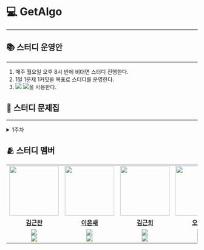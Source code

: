 # 💻 GetAlgo
---

## 📚 스터디 운영안
---
1. 매주 월요일 오후 8시 반에 비대면 스터디 진행한다.
2. 1일 1문제 1커밋을 목표로 스터디를 운영한다. 
3.  <img src="https://img.shields.io/badge/C-A8B9CC?style=flat-square&logo=C&logoColor=white"/> <img src="https://img.shields.io/badge/C++-00599C?style=flat-square&logo=C%2B%2B&logoColor=white"/>을 사용한다.

## 📑 스터디 문제집
---
<details>
<summary>1주차</summary>
<div markdown="1">       

문제표를 여기에 추가하자

</div>
</details>

## 🫂 스터디 멤버

<table>
 <tr>
    <td align="center"><a href="https://github.com/geunchanKim"><img src="https://avatars.githubusercontent.com/geunchanKim" width="130px;" alt=""></a></td>
    <td align="center"><a href="https://github.com/codingbird1234"><img src="https://avatars.githubusercontent.com/codingbird1234" width="130px;" alt=""></a></td>
    <td align="center"><a href="https://github.com/g1nya2"><img src="https://avatars.githubusercontent.com/g1nya2" width="130px;" alt=""></a></td>
    <td align="center"><a href="https://github.com/junhyeok0331"><img src="https://avatars.githubusercontent.com/junhyeok1234" width="130px;" alt=""></a></td>
    <td align="center"><a href="https://github.com/two2e"><img src="https://avatars.githubusercontent.com/two2e" width="130px;" alt=""></a></td>
  </tr>
  <tr>
    <td align="center"><a href="https://github.com/geunchanKim"><b>김근찬</b></a></td>
    <td align="center"><a href="https://github.com/codingbird1234"><b>이은새</b></a></td>
    <td align="center"><a href="https://github.com/g1nya2"><b>김근희</b></a></td>
    <td align="center"><a href="https://github.com/junhteok1234"><b>오준혁</b></a></td>
    <td align="center"><a href="https://github.com/two2e"><b>하윤지</b></a></td>
  </tr>
  <tr> 
    <td align="center"><img src="https://img.shields.io/badge/C-A8B9CC?style=flat-square&logo=C&logoColor=white"/><br/><img src="https://img.shields.io/badge/C++-00599C?style=flat-square&logo=C%2B%2B&logoColor=white"/></td>
    <td align="center"><img src="https://img.shields.io/badge/C-A8B9CC?style=flat-square&logo=C&logoColor=white"/><br/><img src="https://img.shields.io/badge/C++-00599C?style=flat-square&logo=C%2B%2B&logoColor=white"/></td>
    <td align="center"><img src="https://img.shields.io/badge/C-A8B9CC?style=flat-square&logo=C&logoColor=white"/><br/><img src="https://img.shields.io/badge/C++-00599C?style=flat-square&logo=C%2B%2B&logoColor=white"/></td>
    <td align="center"><img src="https://img.shields.io/badge/C-A8B9CC?style=flat-square&logo=C&logoColor=white"/><br/><img src="https://img.shields.io/badge/C++-00599C?style=flat-square&logo=C%2B%2B&logoColor=white"/></td>
    <td align="center"><img src="https://img.shields.io/badge/C-A8B9CC?style=flat-square&logo=C&logoColor=white"/><br/><img src="https://img.shields.io/badge/C++-00599C?style=flat-square&logo=C%2B%2B&logoColor=white"/></td>
  </tr> 
</table>
